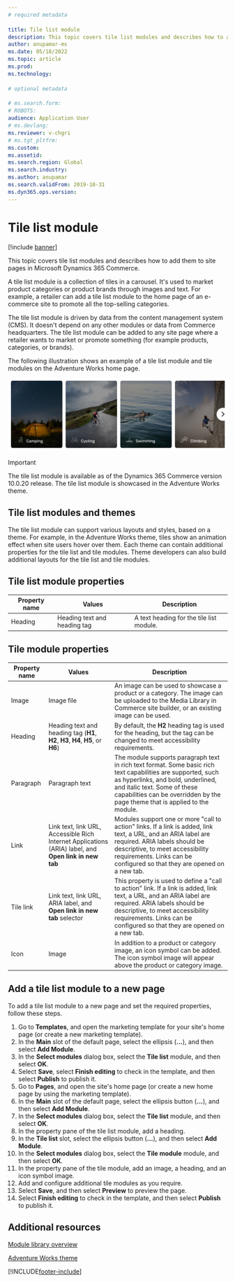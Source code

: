 ```yaml
---
# required metadata

title: Tile list module
description: This topic covers tile list modules and describes how to add them to site pages in Microsoft Dynamics 365 Commerce.
author: anupamar-ms
ms.date: 05/18/2022
ms.topic: article
ms.prod: 
ms.technology: 

# optional metadata

# ms.search.form: 
# ROBOTS: 
audience: Application User
# ms.devlang: 
ms.reviewer: v-chgri
# ms.tgt_pltfrm: 
ms.custom: 
ms.assetid: 
ms.search.region: Global
ms.search.industry: 
ms.author: anupamar
ms.search.validFrom: 2019-10-31
ms.dyn365.ops.version: 
---
```


# Tile list module

[!include [banner](includes/banner.md)]

This topic covers tile list modules and describes how to add them to site pages in Microsoft Dynamics 365 Commerce.

A tile list module is a collection of tiles in a carousel. It's used to market product categories or product brands through images and text. For example, a retailer can add a tile list module to the home page of an e-commerce site to promote all the top-selling categories.

The tile list module is driven by data from the content management system (CMS). It doesn't depend on any other modules or data from Commerce headquarters. The tile list module can be added to any site page where a retailer wants to market or promote something (for example products, categories, or brands).

The following illustration shows an example of a tile list module and tile modules on the Adventure Works home page.

![Example of a tile list module and tile modules on the Adventure Works home page](./media/Tile_list.PNG)

> [!IMPORTANT]
> The tile list module is available as of the Dynamics 365 Commerce version 10.0.20 release.
> The tile list module is showcased in the Adventure Works theme.

## Tile list modules and themes

The tile list module can support various layouts and styles, based on a theme. For example, in the Adventure Works theme, tiles show an animation effect when site users hover over them. Each theme can contain additional properties for the tile list and tile modules. Theme developers can also build additional layouts for the tile list and tile modules.

## Tile list module properties

| Property name | Values | Description |
|---------------|--------|-------------|
| Heading       | Heading text and heading tag | A text heading for the tile list module. |

## Tile module properties

| Property name | Values | Description |
|---------------|--------|-------------|
| Image         | Image file | An image can be used to showcase a product or a category. The image can be uploaded to the Media Library in Commerce site builder, or an existing image can be used. |
| Heading       | Heading text and heading tag (**H1**, **H2**, **H3**, **H4**, **H5**, or **H6**) | By default, the **H2** heading tag is used for the heading, but the tag can be changed to meet accessibility requirements. |
| Paragraph     | Paragraph text | The module supports paragraph text in rich text format. Some basic rich text capabilities are supported, such as hyperlinks, and bold, underlined, and italic text. Some of these capabilities can be overridden by the page theme that is applied to the module. |
| Link          | Link text, link URL, Accessible Rich Internet Applications (ARIA) label, and **Open link in new tab** | Modules support one or more "call to action" links. If a link is added, link text, a URL, and an ARIA label are required. ARIA labels should be descriptive, to meet accessibility requirements. Links can be configured so that they are opened on a new tab. |
| Tile link     | Link text, link URL, ARIA label, and **Open link in new tab** selector | This property is used to define a "call to action" link. If a link is added, link text, a URL, and an ARIA label are required. ARIA labels should be descriptive, to meet accessibility requirements. Links can be configured so that they are opened on a new tab.|
| Icon          | Image | In addition to a product or category image, an icon symbol can be added. The icon symbol image will appear above the product or category image. |

## Add a tile list module to a new page

To add a tile list module to a new page and set the required properties, follow these steps.

1. Go to **Templates**, and open the marketing template for your site's home page (or create a new marketing template).
1. In the **Main** slot of the default page, select the ellipsis (**...**), and then select **Add Module**.
1. In the **Select modules** dialog box, select the **Tile list** module, and then select **OK**.
1. Select **Save**, select **Finish editing** to check in the template, and then select **Publish** to publish it.
1. Go to **Pages**, and open the site's home page (or create a new home page by using the marketing template).
1. In the **Main** slot of the default page, select the ellipsis button (**...**), and then select **Add Module**.
1. In the **Select modules** dialog box, select the **Tile list** module, and then select **OK**.
1. In the property pane of the tile list module, add a heading.
1. In the **Tile list** slot, select the ellipsis button (**...**), and then select **Add Module**.
1. In the **Select modules** dialog box, select the **Tile module** module, and then select **OK**.
1. In the property pane of the tile module, add an image, a heading, and an icon symbol image.
1. Add and configure additional tile modules as you require.
1. Select **Save**, and then select **Preview** to preview the page.
1. Select **Finish editing** to check in the template, and then select **Publish** to publish it.

## Additional resources

[Module library overview](starter-kit-overview.md)

[Adventure Works theme](adventure-works-theme.md)

[!INCLUDE[footer-include](../includes/footer-banner.md)]

